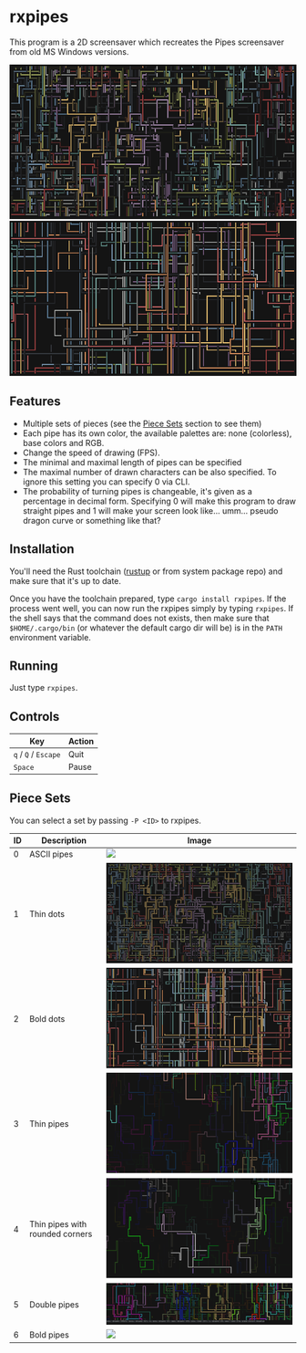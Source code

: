 # rxpipes
This program is a 2D screensaver which recreates the Pipes screensaver from old MS Windows versions.

![First screenshot of the screensaver](screenshots/screenshot_1.png)
![Second screenshot of the screensaver](screenshots/screenshot_2.png)

## Features
- Multiple sets of pieces (see the [Piece Sets](#piece-sets) section to see them)
- Each pipe has its own color, the available palettes are: none (colorless), base colors and RGB.
- Change the speed of drawing (FPS).
- The minimal and maximal length of pipes can be specified
- The maximal number of drawn characters can be also specified. To ignore this setting you can specify 0 via CLI.
- The probability of turning pipes is changeable, it's given as a percentage in decimal form.
Specifying 0 will make this program to draw straight pipes and 1 will make your screen look like...
umm... pseudo dragon curve or something like that?

## Installation
You'll need the Rust toolchain ([rustup](https://rustup.rs/) or from system package repo)
and make sure that it's up to date.

Once you have the toolchain prepared, type `cargo install rxpipes`. If the process went well, you
can now run the rxpipes simply by typing `rxpipes`. If the shell says that the command does not
exists, then make sure that `$HOME/.cargo/bin` (or whatever the default cargo dir will be) is in the
`PATH` environment variable.

## Running
Just type `rxpipes`.

## Controls
| Key                  | Action |
|----------------------|--------|
| `q` / `Q` / `Escape` | Quit   |
| `Space`              | Pause  |

## Piece Sets

You can select a set by passing `-P <ID>` to rxpipes.

| ID | Description                     | Image                             |
|----|---------------------------------|-----------------------------------|
| 0  | ASCII pipes                     | ![](screenshots/screenshot_0.png) |
| 1  | Thin dots                       | ![](screenshots/screenshot_1.png) |
| 2  | Bold dots                       | ![](screenshots/screenshot_2.png) |
| 3  | Thin pipes                      | ![](screenshots/screenshot_3.png) |
| 4  | Thin pipes with rounded corners | ![](screenshots/screenshot_4.png) |
| 5  | Double pipes                    | ![](screenshots/screenshot_5.png) |
| 6  | Bold pipes                      | ![](screenshots/screenshot_6.png) |
